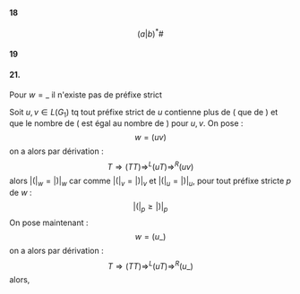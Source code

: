 #### 18
$$(a|b)^{*}\#$$

#### 19

#### 21. 
Pour $w = \_$  il n'existe pas de préfixe strict

Soit $u, v \in L(G_{1})$ tq tout préfixe strict de $u$ contienne plus de $($ que de $)$ et que le nombre de $($ est égal au nombre de $)$ pour $u, v$.
On pose : 
$$w = (uv)$$
on a alors par dérivation : 
$$T \Rightarrow (TT) \Rightarrow^{L} (uT) \Rightarrow^{R} (uv)$$
alors $\left| (\right|_{w} = \left| )\right|_{w}$ car comme $\left| (\right|_{v} = \left| )\right|_{v}$ et $\left| (\right|_{u} = \left| )\right|_{u}$, 
pour tout préfixe stricte $p$ de $w$ : 
$$\left| (\right|_{p} \geq \left| )\right|_{p}$$
On pose maintenant : 
$$w = (u\_)$$
on a alors par dérivation : 
$$T \Rightarrow (TT) \Rightarrow^{L} (uT) \Rightarrow^{R} (u\_)$$
alors, 
